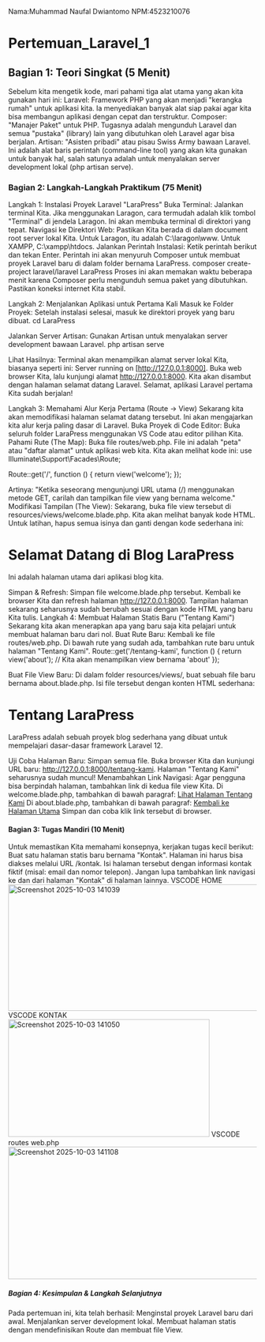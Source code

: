 Nama:Muhammad Naufal Dwiantomo
NPM:4523210076
# Pertemuan_Laravel_1
## Bagian 1: Teori Singkat (5 Menit)
Sebelum kita mengetik kode, mari pahami tiga alat utama yang akan kita gunakan hari ini:
Laravel: Framework PHP yang akan menjadi "kerangka rumah" untuk aplikasi kita. Ia menyediakan banyak alat siap pakai agar kita bisa membangun aplikasi dengan cepat dan terstruktur.
Composer: "Manajer Paket" untuk PHP. Tugasnya adalah mengunduh Laravel dan semua "pustaka" (library) lain yang dibutuhkan oleh Laravel agar bisa berjalan.
Artisan: "Asisten pribadi" atau pisau Swiss Army bawaan Laravel. Ini adalah alat baris perintah (command-line tool) yang akan kita gunakan untuk banyak hal, salah satunya adalah untuk menyalakan server development lokal (php artisan serve).

### Bagian 2: Langkah-Langkah Praktikum (75 Menit)

Langkah 1: Instalasi Proyek Laravel "LaraPress"
Buka Terminal: Jalankan terminal Kita. Jika menggunakan Laragon, cara termudah adalah klik tombol "Terminal" di jendela Laragon. Ini akan membuka terminal di direktori yang tepat.
Navigasi ke Direktori Web: Pastikan Kita berada di dalam document root server lokal Kita. Untuk Laragon, itu adalah C:\laragon\www. Untuk XAMPP, C:\xampp\htdocs.
Jalankan Perintah Instalasi: Ketik perintah berikut dan tekan Enter. Perintah ini akan menyuruh Composer untuk membuat proyek Laravel baru di dalam folder bernama LaraPress.
composer create-project laravel/laravel LaraPress
Proses ini akan memakan waktu beberapa menit karena Composer perlu mengunduh semua paket yang dibutuhkan. Pastikan koneksi internet Kita stabil.

Langkah 2: Menjalankan Aplikasi untuk Pertama Kali
Masuk ke Folder Proyek: Setelah instalasi selesai, masuk ke direktori proyek yang baru dibuat.
cd LaraPress

Jalankan Server Artisan: Gunakan Artisan untuk menyalakan server development bawaan Laravel.
php artisan serve

Lihat Hasilnya: Terminal akan menampilkan alamat server lokal Kita, biasanya seperti ini: Server running on [http://127.0.0.1:8000].
Buka web browser Kita, lalu kunjungi alamat http://127.0.0.1:8000. Kita akan disambut dengan halaman selamat datang Laravel. Selamat, aplikasi Laravel pertama Kita sudah berjalan!

Langkah 3: Memahami Alur Kerja Pertama (Route -> View)
Sekarang kita akan memodifikasi halaman selamat datang tersebut. Ini akan mengajarkan kita alur kerja paling dasar di Laravel.
Buka Proyek di Code Editor: Buka seluruh folder LaraPress menggunakan VS Code atau editor pilihan Kita.
Pahami Rute (The Map): Buka file routes/web.php. File ini adalah "peta" atau "daftar alamat" untuk aplikasi web kita. Kita akan melihat kode ini:
use Illuminate\Support\Facades\Route;

Route::get('/', function () {
    return view('welcome');
});

Artinya: "Ketika seseorang mengunjungi URL utama (/) menggunakan metode GET, carilah dan tampilkan file view yang bernama welcome."
Modifikasi Tampilan (The View):
Sekarang, buka file view tersebut di resources/views/welcome.blade.php.
Kita akan melihat banyak kode HTML. Untuk latihan, hapus semua isinya dan ganti dengan kode sederhana ini:
<!DOCTYPE html>
<html>
<head>
    <title>Selamat Datang di LaraPress</title>
</head>
<body>
    <h1>Selamat Datang di Blog LaraPress</h1>
    <p>Ini adalah halaman utama dari aplikasi blog kita.</p>
</body>
</html>

Simpan & Refresh: Simpan file welcome.blade.php tersebut. Kembali ke browser Kita dan refresh halaman http://127.0.0.1:8000. Tampilan halaman sekarang seharusnya sudah berubah sesuai dengan kode HTML yang baru Kita tulis.
Langkah 4: Membuat Halaman Statis Baru ("Tentang Kami")
Sekarang kita akan menerapkan apa yang baru saja kita pelajari untuk membuat halaman baru dari nol.
Buat Rute Baru:
Kembali ke file routes/web.php.
Di bawah rute yang sudah ada, tambahkan rute baru untuk halaman "Tentang Kami".
Route::get('/tentang-kami', function () {
    return view('about'); // Kita akan menampilkan view bernama 'about'
});

Buat File View Baru:
Di dalam folder resources/views/, buat sebuah file baru bernama about.blade.php.
Isi file tersebut dengan konten HTML sederhana:
<!DOCTYPE html>
<html>
<head>
    <title>Tentang Kami - LaraPress</title>
</head>
<body>
    <h1>Tentang LaraPress</h1>
    <p>LaraPress adalah sebuah proyek blog sederhana yang dibuat untuk mempelajari dasar-dasar framework Laravel 12.</p>
</body>
</html>

Uji Coba Halaman Baru: Simpan semua file. Buka browser Kita dan kunjungi URL baru: http://127.0.0.1:8000/tentang-kami. Halaman "Tentang Kami" seharusnya sudah muncul!
Menambahkan Link Navigasi:
Agar pengguna bisa berpindah halaman, tambahkan link di kedua file view Kita.
Di welcome.blade.php, tambahkan di bawah paragraf:
<a href="/tentang-kami">Lihat Halaman Tentang Kami</a>
Di about.blade.php, tambahkan di bawah paragraf:
<a href="/">Kembali ke Halaman Utama</a>
Simpan dan coba klik link tersebut di browser.

#### Bagian 3: Tugas Mandiri (10 Menit)
Untuk memastikan Kita memahami konsepnya, kerjakan tugas kecil berikut:
Buat satu halaman statis baru bernama "Kontak".
Halaman ini harus bisa diakses melalui URL /kontak.
Isi halaman tersebut dengan informasi kontak fiktif (misal: email dan nomor telepon).
Jangan lupa tambahkan link navigasi ke dan dari halaman "Kontak" di halaman lainnya.
VSCODE HOME
<img width="569" height="256" alt="Screenshot 2025-10-03 141039" src="https://github.com/user-attachments/assets/99a1c9b9-3f42-4026-a769-82b868497e54" />
VSCODE KONTAK
<img width="408" height="238" alt="Screenshot 2025-10-03 141050" src="https://github.com/user-attachments/assets/d752add3-4a4b-4645-b572-41b840b8eb0f" />
VSCODE routes web.php
<img width="621" height="268" alt="Screenshot 2025-10-03 141108" src="https://github.com/user-attachments/assets/8622ed1d-2a6f-4ae0-9a5a-63d85206cd6c" />


##### Bagian 4: Kesimpulan & Langkah Selanjutnya
Pada pertemuan ini, kita telah berhasil:
Menginstal proyek Laravel baru dari awal.
Menjalankan server development lokal.
Membuat halaman statis dengan mendefinisikan Route dan membuat file View.
